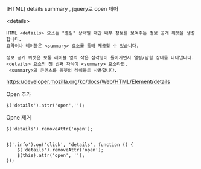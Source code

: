 [HTML] details  summary , jquery로 open 제어

&lt;details&gt;

    HTML <details> 요소는 "열림" 상태일 때만 내부 정보를 보여주는 정보 공개 위젯을 생성합니다. 
    요약이나 레이블은 <summary> 요소를 통해 제공할 수 있습니다.
    
    정보 공개 위젯은 보통 레이블 옆의 작은 삼각형이 돌아가면서 열림/닫힘 상태를 나타냅니다. 
    <details> 요소의 첫 번째 자식이 <summary> 요소라면, 
     <summary>의 콘텐츠를 위젯의 레이블로 사용합니다.


https://developer.mozilla.org/ko/docs/Web/HTML/Element/details


Open 추가

    $('details').attr('open','');



Opne 제거

    $('details').removeAttr('open');


    $('.info').on('click', 'details', function () {
        $('details').removeAttr('open');
        $(this).attr('open', '');
    });
